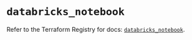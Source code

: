# `databricks_notebook`

Refer to the Terraform Registry for docs: [`databricks_notebook`](https://registry.terraform.io/providers/databricks/databricks/1.50.0/docs/resources/notebook).
